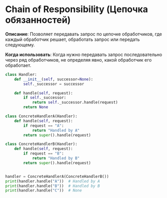 # Chain of Responsibility (Цепочка обязанностей)

**Описание**: Позволяет передавать запрос по цепочке обработчиков, где каждый обработчик решает, обработать запрос или передать следующему.

**Когда использовать**: Когда нужно передавать запрос последовательно через ряд обработчиков, не определяя явно, какой обработчик его обработает.

```python
class Handler:
    def __init__(self, successor=None):
        self._successor = successor

    def handle(self, request):
        if self._successor:
            return self._successor.handle(request)
        return None

class ConcreteHandlerA(Handler):
    def handle(self, request):
        if request == "A":
            return "Handled by A"
        return super().handle(request)

class ConcreteHandlerB(Handler):
    def handle(self, request):
        if request == "B":
            return "Handled by B"
        return super().handle(request)


handler = ConcreteHandlerA(ConcreteHandlerB())
print(handler.handle("A"))  # Handled by A
print(handler.handle("B"))  # Handled by B
print(handler.handle("C"))  # None
```
